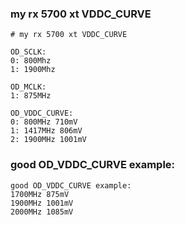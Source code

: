 


### my rx 5700 xt VDDC_CURVE
```
# my rx 5700 xt VDDC_CURVE

OD_SCLK:
0: 800Mhz
1: 1900Mhz

OD_MCLK:
1: 875MHz

OD_VDDC_CURVE:
0: 800MHz 710mV
1: 1417MHz 806mV
2: 1900MHz 1001mV
```


### good OD_VDDC_CURVE example:
```
good OD_VDDC_CURVE example:
1700MHz 875mV
1900MHz 1001mV
2000MHz 1085mV
```
